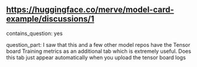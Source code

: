 ## https://huggingface.co/merve/model-card-example/discussions/1

contains_question: yes

question_part: I saw that this and a few other model repos have the Tensor board Training metrics as an additional tab which is extremely useful. Does this tab just appear automatically when you upload the tensor board logs
